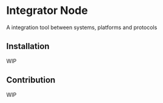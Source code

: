 # Integrator Node

A integration tool between systems, platforms and protocols

## Installation

WIP

## Contribution

WIP
